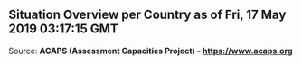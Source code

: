 ## Situation Overview per Country as of Fri, 17 May 2019 03:17:15 GMT

Source: **ACAPS (Assessment Capacities Project) - https://www.acaps.org**